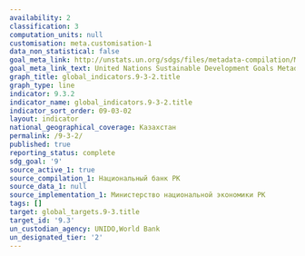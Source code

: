 ```yaml
---
availability: 2
classification: 3
computation_units: null
customisation: meta.customisation-1
data_non_statistical: false
goal_meta_link: http://unstats.un.org/sdgs/files/metadata-compilation/Metadata-Goal-9.pdf
goal_meta_link_text: United Nations Sustainable Development Goals Metadata (pdf 663kB)
graph_title: global_indicators.9-3-2.title
graph_type: line
indicator: 9.3.2
indicator_name: global_indicators.9-3-2.title
indicator_sort_order: 09-03-02
layout: indicator
national_geographical_coverage: Казахстан
permalink: /9-3-2/
published: true
reporting_status: complete
sdg_goal: '9'
source_active_1: true
source_compilation_1: Национальный банк РК
source_data_1: null
source_implementation_1: Министерство национальной экономики РК
tags: []
target: global_targets.9-3.title
target_id: '9.3'
un_custodian_agency: UNIDO,World Bank
un_designated_tier: '2'
---
```

